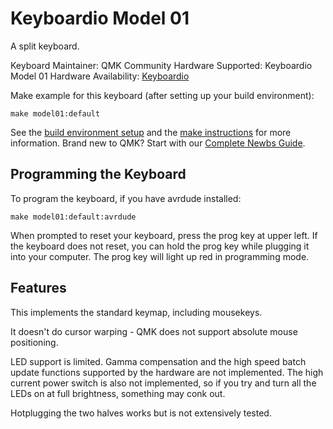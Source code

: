 # Keyboardio Model 01

A split keyboard.

Keyboard Maintainer: QMK Community
Hardware Supported: Keyboardio Model 01
Hardware Availability: [Keyboardio](https://shop.keyboard.io)

Make example for this keyboard (after setting up your build environment):

    make model01:default

See the [build environment setup](https://docs.qmk.fm/#/getting_started_build_tools) and the [make instructions](https://docs.qmk.fm/#/getting_started_make_guide) for more information.
Brand new to QMK? Start with our [Complete Newbs Guide](https://docs.qmk.fm/#/newbs).

## Programming the Keyboard

To program the keyboard, if you have avrdude installed:

    make model01:default:avrdude

When prompted to reset your keyboard, press the prog key at upper left. If the
keyboard does not reset, you can hold the prog key while plugging it into your
computer. The prog key will light up red in programming mode.

## Features

This implements the standard keymap, including mousekeys.

It doesn't do cursor warping - QMK does not support absolute mouse positioning.

LED support is limited. Gamma compensation and the high speed batch update
functions supported by the hardware are not implemented. The high current power
switch is also not implemented, so if you try and turn all the LEDs on at full
brightness, something may conk out.

Hotplugging the two halves works but is not extensively tested.
